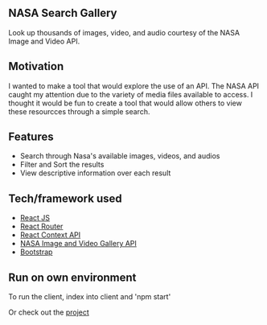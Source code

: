 ## NASA Search Gallery 
Look up thousands of images, video, and audio courtesy of the NASA Image and Video API.

## Motivation
I wanted to make a tool that would explore the use of an API. The NASA API caught my attention due to the variety of media files available to access. I thought it would be fun to create a tool that would allow others to view these resourcces through a simple search.

## Features
- Search through Nasa's available images, videos, and audios
- Filter and Sort the results
- View descriptive information over each result

## Tech/framework used
- [React JS](https://reactjs.org/)
- [React Router](https://reactrouter.com/)
- [React Context API](https://reactjs.org/docs/context.html)
- [NASA Image and Video Gallery API](https://api.nasa.gov/)
- [Bootstrap](https://react-bootstrap.github.io/)

## Run on own environment
To run the client, index into client and 'npm start'

Or check out the [project]()
